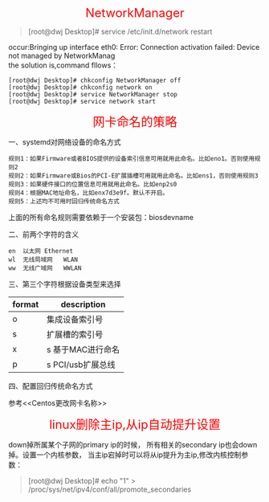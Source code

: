 <font color=#FF0000 size=5> <p align="center">NetworkManager</p></font>

>[root@dwj Desktop]# service /etc/init.d/network restart

occur:Bringing up interface eth0: Error: Connection activation failed: Device not managed by NetworkManag <br>
the solution is,command fllows：
```
[root@dwj Desktop]# chkconfig NetworkManager off
[root@dwj Desktop]# chkconfig network on
[root@dwj Desktop]# service NetworkManager stop
[root@dwj Desktop]# service network start
```

<font color=#FF0000 size=5> <p align="center">网卡命名的策略</p></font>

一、systemd对网络设备的命名方式
```
规则1：如果Firmware或者BIOS提供的设备索引信息可用就用此命名。比如eno1。否则使用规则2
规则2：如果Firmware或Bios的PCI-E扩展插槽可用就用此命名。比如ens1，否则使用规则3
规则3：如果硬件接口的位置信息可用就用此命名。比如enp2s0
规则4：根据MAC地址命名，比如enx7d3e9f。默认不开启。
规则5：上述均不可用时回归传统命名方式
```
上面的所有命名规则需要依赖于一个安装包：biosdevname

二、前两个字符的含义
```
en	以太网	Ethernet
wl	无线局域网	WLAN
ww	无线广域网	WWLAN
```
三、第三个字符根据设备类型来选择

format | description
---|---
o	| 集成设备索引号
s	| 扩展槽的索引号
x | s 基于MAC进行命名
p | s PCI/usb扩展总线

四、配置回归传统命名方式

参考<<Centos更改网卡名称>>

<font color=#FF0000 size=5> <p align="center">linux删除主ip,从ip自动提升设置</p></font>

down掉所属某个子网的primary ip的时候， 所有相关的secondary ip也会down掉。设置一个内核参数， 当主ip宕掉时可以将从ip提升为主ip,修改内核控制参数：
>[root@dwj Desktop]# echo "1" > /proc/sys/net/ipv4/conf/all/promote_secondaries
